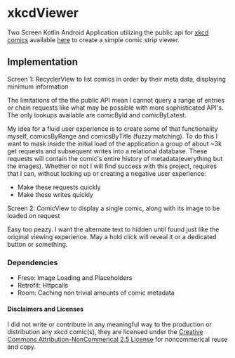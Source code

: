 # xkcdViewer
Two Screen Kotlin Android Application utilizing the public api for [xkcd comics](https://xkcd.com/) available [here](https://xkcd.com/info.0.json) to create a simple comic strip viewer. 

## Implementation
Screen 1: RecyclerView to list comics in order by their meta data, displaying minimum information

The limitations of the the public API mean I cannot query a range of entries or chain requests like what may be possible with more sophisticated API's. The only lookups available are comicById and comicByLatest. 

My idea for a fluid user experience is to create some of that functionality myself, comicsByRange and comicsByTitle (fuzzy matching). To do this I want to mask inside the initial load of the application a group of about ~3k get requests and subsequent writes into a relational database. These requests will contain the comic's entire history of metadata(everything but the images).
Whether or not I will find success with this project, requires that I can, without locking up or creating a negative user experience:
* Make these requests quickly
* Make these writes quickly

Screen 2: ComicView to display a single comic, along with its image to be loaded on request

Easy too peazy. I want the alternate text to hidden until found just like the original viewing experience. May a hold click will reveal it or a dedicated button or something. 

### Dependencies
* Freso:      Image Loading and Placeholders
* Retrofit:   Httpcalls
* Room:       Caching non trivial amounts of comic metadata

#### Disclaimers and Licenses
I did not write or contribute in any meaningful way to the production or distribution any xkcd comic(s), they are licensed under the [Creative Commons Attribution-NonCommerical 2.5 License](https://xkcd.com/license.html) for noncommerical reuse and copy. 
